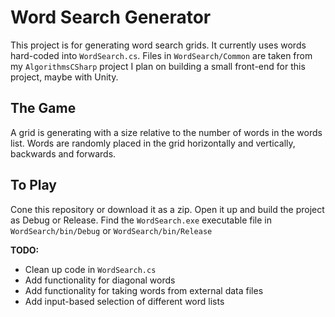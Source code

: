 # Word Search Generator
This project is for generating word search grids. It currently uses words hard-coded into `WordSearch.cs`.
Files in `WordSearch/Common` are taken from my `AlgorithmsCSharp` project
I plan on building a small front-end for this project, maybe with Unity.

## The Game
A grid is generating with a size relative to the number of words in the words list. 
Words are randomly placed in the grid horizontally and vertically, backwards and forwards.

## To Play
Cone this repository or download it as a zip.
Open it up and build the project as Debug or Release.
Find the `WordSearch.exe` executable file in `WordSearch/bin/Debug` or `WordSearch/bin/Release`


**TODO:**
- Clean up code in `WordSearch.cs`
- Add functionality for diagonal words
- Add functionality for taking words from external data files
- Add input-based selection of different word lists
